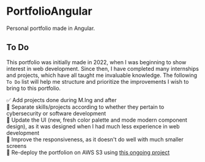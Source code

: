 # PortfolioAngular
Personal portfolio made in Angular.

## To Do
This portfolio was initially made in 2022, when I was beginning to show interest in web development. Since then, I have completed many internships and projects, which have all taught me invaluable knowledge. The following `To Do` list will help me structure and prioritize the improvements I wish to bring to this portfolio.  
  
:white_check_mark: Add projects done during M.Ing and after  
:black_square_button: Separate skills/projects according to whether they pertain to cybersecurity or software development  
:black_square_button: Update the UI (new, fresh color palette and mode modern component design), as it was designed when I had much less experience in web development  
:black_square_button: Improve the responsiveness, as it doesn't do well with much smaller screens  
:black_square_button: Re-deploy the portfolion on AWS S3 using [this ongoing project](https://github.com/IkramKo/cloud_resume_planification)  
